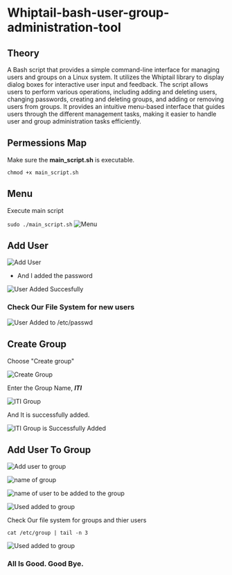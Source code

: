 # Whiptail-bash-user-group-administration-tool


## Theory 

A Bash script that provides a simple command-line interface for managing users and groups on a Linux system. It utilizes the Whiptail library to display dialog boxes for interactive user input and feedback. The script allows users to perform various operations, including adding and deleting users, changing passwords, creating and deleting groups, and adding or removing users from groups. It provides an intuitive menu-based interface that guides users through the different management tasks, making it easier to handle user and group administration tasks efficiently.

## Permessions Map
Make sure the **main_script.sh** is executable.

`
chmod +x main_script.sh
`

## Menu
Execute main script

`
sudo ./main_script.sh
`
![Menu](https://github.com/mo7medsalah7/whiptail-bash-user-group-administration-tool/blob/main/validation/main-menu.png?raw=true)

## Add User

![Add User](https://github.com/mo7medsalah7/whiptail-bash-user-group-administration-tool/blob/main/validation/add_user.png?raw=true)

 - And I added the password

![User Added Succesfully](https://github.com/mo7medsalah7/whiptail-bash-user-group-administration-tool/blob/main/validation/add_user02.png?raw=true)

### Check Our File System for new users

![User Added to /etc/passwd](https://github.com/mo7medsalah7/whiptail-bash-user-group-administration-tool/blob/main/validation/add_user03.png?raw=true)


## Create Group

Choose "Create group"

![Create Group](https://github.com/mo7medsalah7/whiptail-bash-user-group-administration-tool/blob/main/validation/create_group.png?raw=true)

Enter the Group Name, ***ITI***

![ITI Group](https://github.com/mo7medsalah7/whiptail-bash-user-group-administration-tool/blob/main/validation/create_group01.png?raw=true)

And It is successfully added.

![ITI Group is Successfully Added](https://github.com/mo7medsalah7/whiptail-bash-user-group-administration-tool/blob/main/validation/group02.png?raw=true)


## Add User To Group

![Add user to group](https://github.com/mo7medsalah7/whiptail-bash-user-group-administration-tool/blob/main/validation/addug.png?raw=true)

![name of group](https://github.com/mo7medsalah7/whiptail-bash-user-group-administration-tool/blob/main/validation/addug_01.png?raw=true)

![name of user to be added to the group](https://github.com/mo7medsalah7/whiptail-bash-user-group-administration-tool/blob/main/validation/addug_02.png?raw=true)

![Used added to group](https://github.com/mo7medsalah7/whiptail-bash-user-group-administration-tool/blob/main/validation/addug_03.png?raw=true)

Check Our file system for groups and thier users

`
cat /etc/group | tail -n 3
`

![Used added to group](https://github.com/mo7medsalah7/whiptail-bash-user-group-administration-tool/blob/main/validation/checkug.png?raw=true)


### All Is Good. Good Bye.